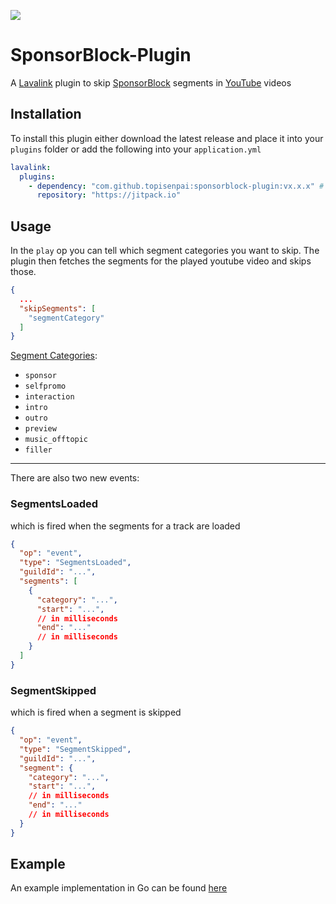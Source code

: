 [![](https://jitpack.io/v/TopiSenpai/sponsorblock-plugin.svg)](https://jitpack.io/#TopiSenpai/sponsorblock-plugin)

# SponsorBlock-Plugin

A [Lavalink](https://github.com/freyacodes/Lavalink) plugin to skip [SponsorBlock](https://sponsor.ajay.app) segments in [YouTube](https://youtube.com) videos

## Installation

To install this plugin either download the latest release and place it into your `plugins` folder or add the following
into your `application.yml`

```yaml
lavalink:
  plugins:
    - dependency: "com.github.topisenpai:sponsorblock-plugin:vx.x.x" # replace vx.x.x with the latest release tag!
      repository: "https://jitpack.io"
```

## Usage

In the `play` op you can tell which segment categories you want to skip. The plugin then fetches the segments for the
played youtube video and skips those.

````json
{
  ...
  "skipSegments": [
    "segmentCategory"
  ]
}
````

[Segment Categories](https://wiki.sponsor.ajay.app/w/Segment_Categories):

* `sponsor`
* `selfpromo`
* `interaction`
* `intro`
* `outro`
* `preview`
* `music_offtopic`
* `filler`

---

There are also two new events:

### SegmentsLoaded

which is fired when the segments for a track are loaded

````json
{
  "op": "event",
  "type": "SegmentsLoaded",
  "guildId": "...",
  "segments": [
    {
      "category": "...",
      "start": "...",
      // in milliseconds
      "end": "..."
      // in milliseconds
    }
  ]
}
````

### SegmentSkipped

which is fired when a segment is skipped

````json
{
  "op": "event",
  "type": "SegmentSkipped",
  "guildId": "...",
  "segment": {
    "category": "...",
    "start": "...",
    // in milliseconds
    "end": "..."
    // in milliseconds
  }
}
````

## Example

An example implementation in Go can be found [here](https://github.com/TopiSenpai/sponsorblock-plugin-example)
